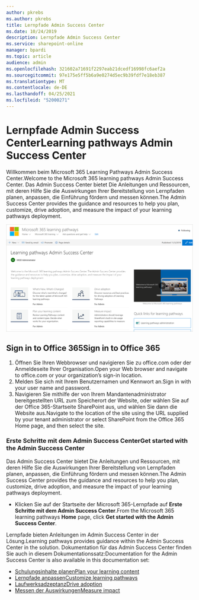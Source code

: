 ```yaml
---
author: pkrebs
ms.author: pkrebs
title: Lernpfade Admin Success Center
ms.date: 10/24/2019
description: Lernpfade Admin Success Center
ms.service: sharepoint-online
manager: bpardi
ms.topic: article
audience: admin
ms.openlocfilehash: 321602a71691f2297eab21dcedf16998fc6aef2a
ms.sourcegitcommit: 97e175e5ff5b6a9e0274d5ec9b39fdf7e18eb387
ms.translationtype: MT
ms.contentlocale: de-DE
ms.lasthandoff: 04/25/2021
ms.locfileid: "52000271"
---
```

# <a name="learning-pathways-admin-success-center"></a><span data-ttu-id="c0578-103">Lernpfade Admin Success Center</span><span class="sxs-lookup"><span data-stu-id="c0578-103">Learning pathways Admin Success Center</span></span>

<span data-ttu-id="c0578-104">Willkommen beim Microsoft 365 Learning Pathways Admin Success Center.</span><span class="sxs-lookup"><span data-stu-id="c0578-104">Welcome to the Microsoft 365 learning pathways Admin Success Center.</span></span> <span data-ttu-id="c0578-105">Das Admin Success Center bietet Die Anleitungen und Ressourcen, mit deren Hilfe Sie die Auswirkungen Ihrer Bereitstellung von Lernpfaden planen, anpassen, die Einführung fördern und messen können.</span><span class="sxs-lookup"><span data-stu-id="c0578-105">The Admin Success Center provides the guidance and resources to help you plan, customize, drive adoption, and measure the impact of your learning pathways deployment.</span></span>

![Startseite des Admin Success Center-Lernpfads.](media/cg-successcenter.png)

## <a name="sign-in-to-office-365"></a><span data-ttu-id="c0578-107">Sign in to Office 365</span><span class="sxs-lookup"><span data-stu-id="c0578-107">Sign in to Office 365</span></span> 

1.  <span data-ttu-id="c0578-108">Öffnen Sie Ihren Webbrowser und navigieren Sie zu office.com oder der Anmeldeseite Ihrer Organisation.</span><span class="sxs-lookup"><span data-stu-id="c0578-108">Open your Web browser and navigate to office.com or your organization’s sign-in location.</span></span> 
2.  <span data-ttu-id="c0578-109">Melden Sie sich mit Ihrem Benutzernamen und Kennwort an.</span><span class="sxs-lookup"><span data-stu-id="c0578-109">Sign in with your user name and password.</span></span>
3.  <span data-ttu-id="c0578-110">Navigieren Sie mithilfe der von Ihrem Mandantenadministrator bereitgestellten URL zum Speicherort der Website, oder wählen Sie auf der Office 365-Startseite SharePoint aus, und wählen Sie dann die Website aus.</span><span class="sxs-lookup"><span data-stu-id="c0578-110">Navigate to the location of the site using the URL supplied by your tenant administrator or select SharePoint from the Office 365 Home page, and then select the site.</span></span> 

### <a name="get-started-with-the-admin-success-center"></a><span data-ttu-id="c0578-111">Erste Schritte mit dem Admin Success Center</span><span class="sxs-lookup"><span data-stu-id="c0578-111">Get started with the Admin Success Center</span></span>

<span data-ttu-id="c0578-112">Das Admin Success Center bietet Die Anleitungen und Ressourcen, mit deren Hilfe Sie die Auswirkungen Ihrer Bereitstellung von Lernpfaden planen, anpassen, die Einführung fördern und messen können.</span><span class="sxs-lookup"><span data-stu-id="c0578-112">The Admin Success Center provides the guidance and resources to help you plan, customize, drive adoption, and measure the impact of your learning pathways deployment.</span></span> 

- <span data-ttu-id="c0578-113">Klicken Sie auf der Startseite  der Microsoft 365-Lernpfade auf **Erste Schritte mit dem Admin Success Center**.</span><span class="sxs-lookup"><span data-stu-id="c0578-113">From the Microsoft 365 learning pathways **Home** page, click **Get started with the Admin Success Center**.</span></span>

<span data-ttu-id="c0578-114">Lernpfade bieten Anleitungen im Admin Success Center in der Lösung.</span><span class="sxs-lookup"><span data-stu-id="c0578-114">Learning pathways provides guidance within the Admin Success Center in the solution.</span></span> <span data-ttu-id="c0578-115">Dokumentation für das Admin Success Center finden Sie auch in diesem Dokumentationssatz:</span><span class="sxs-lookup"><span data-stu-id="c0578-115">Documentation for the Admin Success Center is also available in this documentation set:</span></span> 

- [<span data-ttu-id="c0578-116">Schulungsinhalte planen</span><span class="sxs-lookup"><span data-stu-id="c0578-116">Plan your learning content</span></span>](custom_plancontent.md)
- [<span data-ttu-id="c0578-117">Lernpfade anpassen</span><span class="sxs-lookup"><span data-stu-id="c0578-117">Customize learning pathways</span></span>](custom_overview.md)
- [<span data-ttu-id="c0578-118">Laufwerksadzeptanz</span><span class="sxs-lookup"><span data-stu-id="c0578-118">Drive adoption</span></span>](driveadoption.md)
- [<span data-ttu-id="c0578-119">Messen der Auswirkungen</span><span class="sxs-lookup"><span data-stu-id="c0578-119">Measure impact</span></span>](custom_measureimpact.md)

